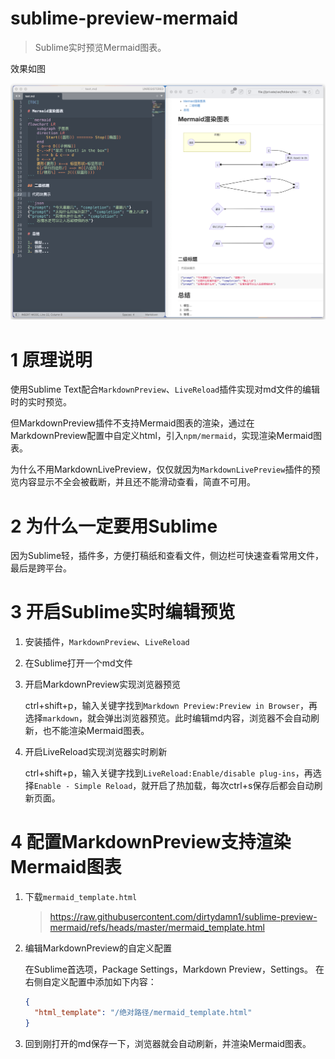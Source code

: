 # sublime-preview-mermaid

> Sublime实时预览Mermaid图表。

效果如图

![image.png](./static/img.png)

# 1 原理说明

使用Sublime Text配合`MarkdownPreview`、`LiveReload`插件实现对md文件的编辑时的实时预览。

但MarkdownPreview插件不支持Mermaid图表的渲染，通过在MarkdownPreview配置中自定义html，引入`npm/mermaid`，实现渲染Mermaid图表。

为什么不用MarkdownLivePreview，仅仅就因为`MarkdownLivePreview`插件的预览内容显示不全会被截断，并且还不能滑动查看，简直不可用。

# 2 为什么一定要用Sublime

因为Sublime轻，插件多，方便打稿纸和查看文件，侧边栏可快速查看常用文件，最后是跨平台。

# 3 开启Sublime实时编辑预览

1. 安装插件，`MarkdownPreview`、`LiveReload`

2. 在Sublime打开一个md文件

3. 开启MarkdownPreview实现浏览器预览 

    ctrl+shift+p，输入关键字找到`Markdown Preview:Preview in Browser`，再选择`markdown`，就会弹出浏览器预览。此时编辑md内容，浏览器不会自动刷新，也不能渲染Mermaid图表。

4. 开启LiveReload实现浏览器实时刷新

   ctrl+shift+p，输入关键字找到`LiveReload:Enable/disable plug-ins`，再选择`Enable - Simple Reload`，就开启了热加载，每次ctrl+s保存后都会自动刷新页面。

# 4 配置MarkdownPreview支持渲染Mermaid图表

1. 下载`mermaid_template.html`

    > https://raw.githubusercontent.com/dirtydamn1/sublime-preview-mermaid/refs/heads/master/mermaid_template.html

2. 编辑MarkdownPreview的自定义配置

    在Sublime首选项，Package Settings，Markdown Preview，Settings。
    在右侧自定义配置中添加如下内容：
    
    ```json
    {
      "html_template": "/绝对路径/mermaid_template.html"
    }
    ```
3. 回到刚打开的md保存一下，浏览器就会自动刷新，并渲染Mermaid图表。

